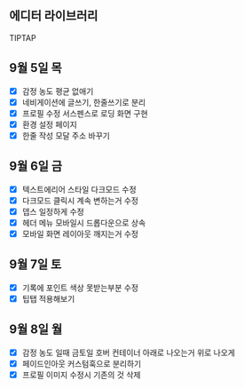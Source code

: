 ## 에디터 라이브러리

TIPTAP

## 9월 5일 목

- [x] 감정 농도 평균 없애기
- [x] 네비게이션에 글쓰기, 한줄쓰기로 분리
- [x] 프로필 수정 서스펜스로 로딩 화면 구현
- [x] 환경 설정 페이지
- [x] 한줄 작성 모달 주소 바꾸기

## 9월 6일 금

- [x] 텍스트에리어 스타일 다크모드 수정
- [x] 다크모드 클릭시 계속 변하는거 수정
- [x] 뎁스 일정하게 수정
- [x] 헤더 메뉴 모바일시 드롭다운으로 상속
- [x] 모바일 화면 레이아웃 깨지는거 수정

## 9월 7일 토

- [x] 기록에 포인트 색상 못받는부분 수정
- [x] 팁탭 적용해보기

## 9월 8일 월

<!-- - [] 헤더에 드롭다운 메뉴 백드롭블러 구현  -->

- [x] 감정 농도 일때 금토일 호버 컨테이너 아래로 나오는거 위로 나오게
- [x] 페이드인아웃 커스텀훅으로 분리하기
- [x] 프로필 이미지 수정시 기존의 것 삭제
